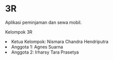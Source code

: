 # 3R
Aplikasi peminjaman dan sewa mobil.

Kelompok 3R
<li>Ketua Kelompok: Nismara Chandra Hendriputra</li>
<li>Anggota 1: Agnes Suarna</li>
<li>Anggota 2: Irharsy Tara Prasetya</li>
